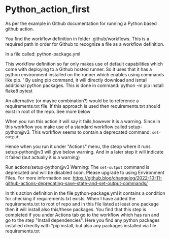# Python_action_first
As per the example in Github documentation for running a Python based github action.

You find the workflow definition in folder .github/workflows. This is a required path in order for Github to recognize a file as a workflow definition.

In a file called: python-package.yml

This workflow definition so far only makes use of default capabilities which come with deploying to a Github hosted runner. So it uses that it has a python environment installed on the runner which enables using commands like pip.
'
By using pip command, it will directly download and isntall additional python packages. This is done in command:
 python -m pip install flake8 pytest
 

An alternative (or maybe combination?) would be to reference a requirements.txt file. If this approach is used then requirements.txt should exist in root of the repo. See more below

When you run this action it will say it fails,however it is a warning.
Since in this workflow you make use of a standard workflow called setup-python@v3. This workflow seems to contain a deprecated command: `set-output` 

Hence when you run it under "Actions" menu, the steop where it runs setup-python@v3 will give below warning. And in a later step it will indicate it failed (but actually it is a warning)

Run actions/setup-python@v3
Warning: The `set-output` command is deprecated and will be disabled soon. Please upgrade to using Environment Files. For more information see: https://github.blog/changelog/2022-10-11-github-actions-deprecating-save-state-and-set-output-commands/

In this action definition in the file python-package.yml it contains a condition for checking if requirements.txt exists. When I have added the requirements.txt to root of repo and in this file listed at least one package then it will install also this/these packages. 
You find that this step is completed if you under Actions tab go to the workflow which has run and go to the step "Install dependencies".
Here you find any python packages installed directly with *pip install, but also any packages installed via file requirements.txt
